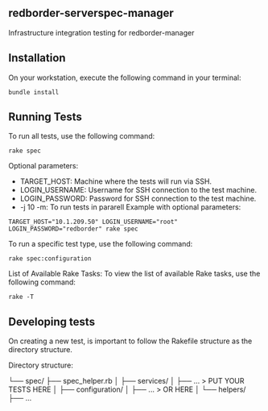 ## redborder-serverspec-manager
Infrastructure integration testing for redborder-manager

## Installation
On your workstation, execute the following command in your terminal:
```ssh
bundle install
```

## Running Tests
To run all tests, use the following command:
```
rake spec
```

Optional parameters:
* TARGET_HOST: Machine where the tests will run via SSH.
* LOGIN_USERNAME: Username for SSH connection to the test machine.
* LOGIN_PASSWORD: Password for SSH connection to the test machine.
* -j 10 -m: To run tests in pararell
Example with optional parameters:
```
TARGET_HOST="10.1.209.50" LOGIN_USERNAME="root" LOGIN_PASSWORD="redborder" rake spec
```

To run a specific test type, use the following command:
```
rake spec:configuration
```

List of Available Rake Tasks:
To view the list of available Rake tasks, use the following command:
```
rake -T
```

## Developing tests

On creating a new test, is important to follow the Rakefile structure as the directory structure.

Directory structure:

└── spec/
    ├── spec_helper.rb
    │
    ├── services/
    │   ├── ... > PUT YOUR TESTS HERE
    │
    ├── configuration/
    │   ├── ... > OR HERE
    │
    └── helpers/
        ├── ...         
